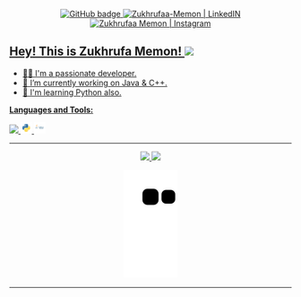 
<p align="center">
  <a href="https://github.com/Zukhrufaa-Memon">
    <img src="https://img.shields.io/github/followers/zukhrufaa-memon?label=GitHub&logo=GitHub&style=for-the-badge" alt="GitHub badge" />
  </a>

  <a href="https://www.linkedin.com/in/zukhrufa-memon" >
   <img alt="Zukhrufaa-Memon | LinkedIN"  src="https://img.shields.io/badge/linkedin-%230077B5.svg?&style=for-the-badge&logo=linkedin&logoColor=white" />
</a>
<a href="https://www.instagram.com/zukhrufaa_m20/" target="_blank">
  <img alt="Zukhrufaa Memon | Instagram"  src="https://img.shields.io/badge/instagram-%23E4405F.svg?&style=for-the-badge&logo=instagram&logoColor=white" />
</p>

## Hey! This is Zukhrufa Memon! <img src="https://raw.githubusercontent.com/MartinHeinz/MartinHeinz/master/wave.gif" width="30px">

- ✍🏻 I'm a passionate developer.
- 🔭 I’m currently working on Java & C++.
- 💬 I'm learning Python also.



**Languages and Tools:**  

<code><img height="20" src="https://raw.githubusercontent.com/github/explore/80688e429a7d4ef2fca1e82350fe8e3517d3494d/topics/Cplusplus/Cplusplus.png"></code>
<code><img height="20" src="https://raw.githubusercontent.com/github/explore/80688e429a7d4ef2fca1e82350fe8e3517d3494d/topics/python/python.png"></code>
<code><img height="20" src="https://raw.githubusercontent.com/github/explore/80688e429a7d4ef2fca1e82350fe8e3517d3494d/topics/java/java.png"></code> 

<hr>

<p align="center">
  <img width="400px" src="https://github-readme-stats.vercel.app/api?username=zukhrufaa-memon&show_icons=true&theme=tokyonight&hide_border=true&bg_color=1F222E" />
  <img width="400px" src="https://github-readme-streak-stats.herokuapp.com?user=zukhrufaa-memon&theme=gotham&hide_border=true&fire=C77800&ring=DD910B&background=1F222E" />
</p>

  <div  align="center"> <img src="https://raw.githubusercontent.com/muhiqsimui/muhiqsimui/output/github-contribution-grid-snake.svg" /></div>
<hr>

<div align="center">
  
  

  

</div>
